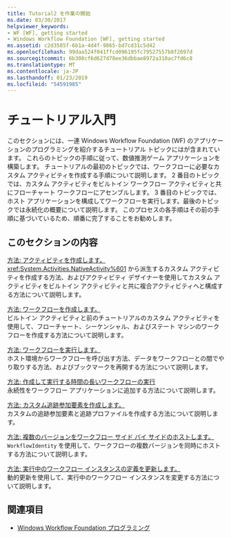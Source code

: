 ```yaml
---
title: Tutorial2 を作業の開始
ms.date: 03/30/2017
helpviewer_keywords:
- WF [WF], getting started
- Windows Workflow Foundation [WF], getting started
ms.assetid: c2d3585f-6b1a-4d4f-9865-bd7cd31c5d42
ms.openlocfilehash: 99daa524f041ffcd096195fc79527557b8f2697d
ms.sourcegitcommit: 6b308cf6d627d78ee36dbbae8972a310ac7fd6c8
ms.translationtype: MT
ms.contentlocale: ja-JP
ms.lasthandoff: 01/23/2019
ms.locfileid: "54591985"
---
```

# <a name="getting-started-tutorial"></a>チュートリアル入門
このセクションには、一連 Windows Workflow Foundation (WF) のアプリケーションのプログラミングを紹介するチュートリアル トピックにはが含まれています。 これらのトピックの手順に従って、数値推測ゲーム アプリケーションを構築します。 チュートリアルの最初のトピックでは、ワークフローに必要なカスタム アクティビティを作成する手順について説明します。 2 番目のトピックでは、カスタム アクティビティをビルトイン ワークフロー アクティビティと共にフローチャート ワークフローにアセンブルします。 3 番目のトピックでは、ホスト アプリケーションを構成してワークフローを実行します。最後のトピックでは永続化の概要について説明します。 このプロセスの各手順はその前の手順に基づいているため、順番に完了することをお勧めします。  
  
## <a name="in-this-section"></a>このセクションの内容  
 [方法: アクティビティを作成します。](../../../docs/framework/windows-workflow-foundation/how-to-create-an-activity.md)  
 <xref:System.Activities.NativeActivity%601> から派生するカスタム アクティビティを作成する方法、およびアクティビティ デザイナーを使用してカスタム アクティビティをビルトイン アクティビティと共に複合アクティビティへと構成する方法について説明します。  
  
 [方法: ワークフローを作成します。](../../../docs/framework/windows-workflow-foundation/how-to-create-a-workflow.md)  
 ビルトイン アクティビティと前のチュートリアルのカスタム アクティビティを使用して、フローチャート、シーケンシャル、およびステート マシンのワークフローを作成する方法について説明します。  
  
 [方法: ワークフローを実行します。](../../../docs/framework/windows-workflow-foundation/how-to-run-a-workflow.md)  
 ホスト環境からワークフローを呼び出す方法、データをワークフローとの間でやり取りする方法、およびブックマークを再開する方法について説明します。  
  
 [方法: 作成して実行する時間の長いワークフローの実行](../../../docs/framework/windows-workflow-foundation/how-to-create-and-run-a-long-running-workflow.md)  
 永続性をワークフロー アプリケーションに追加する方法について説明します。  
  
 [方法: カスタム追跡参加要素を作成します。](../../../docs/framework/windows-workflow-foundation/how-to-create-a-custom-tracking-participant.md)  
 カスタムの追跡参加要素と追跡プロファイルを作成する方法について説明します。  
  
 [方法: 複数のバージョンをワークフロー サイド バイ サイドのホストします。](../../../docs/framework/windows-workflow-foundation/how-to-host-multiple-versions-of-a-workflow-side-by-side.md)  
 `WorkflowIdentity` を使用して、ワークフローの複数バージョンを同時にホストする方法について説明します。  
  
 [方法: 実行中のワークフロー インスタンスの定義を更新します。](../../../docs/framework/windows-workflow-foundation/how-to-update-the-definition-of-a-running-workflow-instance.md)  
 動的更新を使用して、実行中のワークフロー インスタンスを変更する方法について説明します。  
  
## <a name="see-also"></a>関連項目
- [Windows Workflow Foundation プログラミング](../../../docs/framework/windows-workflow-foundation/programming.md)
